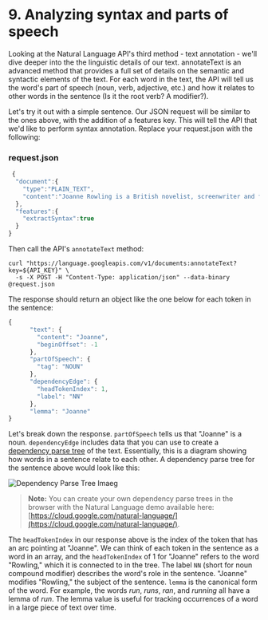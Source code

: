 # 9. Analyzing syntax and parts of speech

Looking at the Natural Language API's third method - text annotation - we'll dive deeper into the the linguistic details of our text. annotateText is an advanced method that provides a full set of details on the semantic and syntactic elements of the text. For each word in the text, the API will tell us the word's part of speech (noun, verb, adjective, etc.) and how it relates to other words in the sentence (Is it the root verb? A modifier?).

Let's try it out with a simple sentence. Our JSON request will be similar to the ones above, with the addition of a features key. This will tell the API that we'd like to perform syntax annotation. Replace your request.json with the following:

### request.json

```javascript
 {
  "document":{
    "type":"PLAIN_TEXT",
    "content":"Joanne Rowling is a British novelist, screenwriter and film producer."
  },
  "features":{
    "extractSyntax":true
  }
}
```

Then call the API's `annotateText` method:

```
curl "https://language.googleapis.com/v1/documents:annotateText?key=${API_KEY}" \
  -s -X POST -H "Content-Type: application/json" --data-binary @request.json
```

The response should return an object like the one below for each token in the sentence:

```javascript
{
      "text": {
        "content": "Joanne",
        "beginOffset": -1
      },
      "partOfSpeech": {
        "tag": "NOUN"
      },
      "dependencyEdge": {
        "headTokenIndex": 1,
        "label": "NN"
      },
      "lemma": "Joanne"
}
```

Let's break down the response. `partOfSpeech` tells us that "Joanne" is a noun. `dependencyEdge` includes data that you can use to create a [dependency parse tree](https://en.wikipedia.org/wiki/Parse_tree#Dependency-based_parse_trees) of the text. Essentially, this is a diagram showing how words in a sentence relate to each other. A dependency parse tree for the sentence above would look like this:

![Dependency Parse Tree Imaeg](https://codelabs.developers.google.com/codelabs/cloud-nl-intro/img/1fb62ed60618e914.png)

> **Note:** You can create your own dependency parse trees in the browser with the Natural Language demo available here: [https://cloud.google.com/natural-language/](https://cloud.google.com/natural-language/).

The `headTokenIndex` in our response above is the index of the token that has an arc pointing at "Joanne". We can think of each token in the sentence as a word in an array, and the `headTokenIndex` of 1 for "Joanne" refers to the word "Rowling," which it is connected to in the tree. The label `NN` (short for noun compound modifier) describes the word's role in the sentence. "Joanne" modifies "Rowling," the subject of the sentence. `lemma` is the canonical form of the word. For example, the words _run_, _runs_, _ran_, and _running_ all have a lemma of _run_. The lemma value is useful for tracking occurrences of a word in a large piece of text over time.